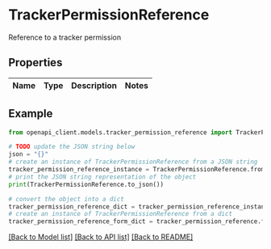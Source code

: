 # TrackerPermissionReference

Reference to a tracker permission

## Properties

Name | Type | Description | Notes
------------ | ------------- | ------------- | -------------

## Example

```python
from openapi_client.models.tracker_permission_reference import TrackerPermissionReference

# TODO update the JSON string below
json = "{}"
# create an instance of TrackerPermissionReference from a JSON string
tracker_permission_reference_instance = TrackerPermissionReference.from_json(json)
# print the JSON string representation of the object
print(TrackerPermissionReference.to_json())

# convert the object into a dict
tracker_permission_reference_dict = tracker_permission_reference_instance.to_dict()
# create an instance of TrackerPermissionReference from a dict
tracker_permission_reference_form_dict = tracker_permission_reference.from_dict(tracker_permission_reference_dict)
```
[[Back to Model list]](../README.md#documentation-for-models) [[Back to API list]](../README.md#documentation-for-api-endpoints) [[Back to README]](../README.md)


